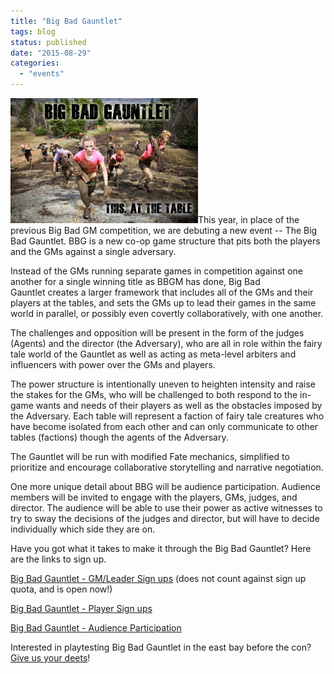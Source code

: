```yaml
---
title: "Big Bad Gauntlet"
tags: blog
status: published
date: "2015-08-29"
categories: 
  - "events"
---
```


[![Big Bad Gauntlet_02](/images/Big-Bad-Gauntlet_02-300x200.jpg)](http://www.bigbadcon.com/wp-content/uploads/2015/08/Big-Bad-Gauntlet_02.jpg)This year, in place of the previous Big Bad GM competition, we are debuting a new event -- The Big Bad Gauntlet. BBG is a new co-op game structure that pits both the players and the GMs against a single adversary.

Instead of the GMs running separate games in competition against one another for a single winning title as BBGM has done, Big Bad Gauntlet creates a larger framework that includes all of the GMs and their players at the tables, and sets the GMs up to lead their games in the same world in parallel, or possibly even covertly collaboratively, with one another.

The challenges and opposition will be present in the form of the judges (Agents) and the director (the Adversary), who are all in role within the fairy tale world of the Gauntlet as well as acting as meta-level arbiters and influencers with power over the GMs and players.

The power structure is intentionally uneven to heighten intensity and raise the stakes for the GMs, who will be challenged to both respond to the in-game wants and needs of their players as well as the obstacles imposed by the Adversary. Each table will represent a faction of fairy tale creatures who have become isolated from each other and can only communicate to other tables (factions) though the agents of the Adversary.

The Gauntlet will be run with modified Fate mechanics, simplified to prioritize and encourage collaborative storytelling and narrative negotiation.

One more unique detail about BBG will be audience participation. Audience members will be invited to engage with the players, GMs, judges, and director. The audience will be able to use their power as active witnesses to try to sway the decisions of the judges and director, but will have to decide individually which side they are on.

Have you got what it takes to make it through the Big Bad Gauntlet? Here are the links to sign up.

[Big Bad Gauntlet - GM/Leader Sign ups](http://www.bigbadcon.com/events/big-bad-gauntlet-gmleader-sign-ups-2/ "Big Bad Gauntlet - GM/Leader Sign ups") (does not count against sign up quota, and is open now!)

[Big Bad Gauntlet - Player Sign ups](http://www.bigbadcon.com/events/big-bad-gauntlet-player-sign-ups/ "Big Bad Gauntlet - Player Sign ups")

[Big Bad Gauntlet - Audience Participation](http://www.bigbadcon.com/events/big-bad-gauntlet-audience-participation/ "Big Bad Gauntlet - Audience Participation")

Interested in playtesting Big Bad Gauntlet in the east bay before the con? [Give us your deets](https://doodle.com/hwnikka64uyccgbv)!
